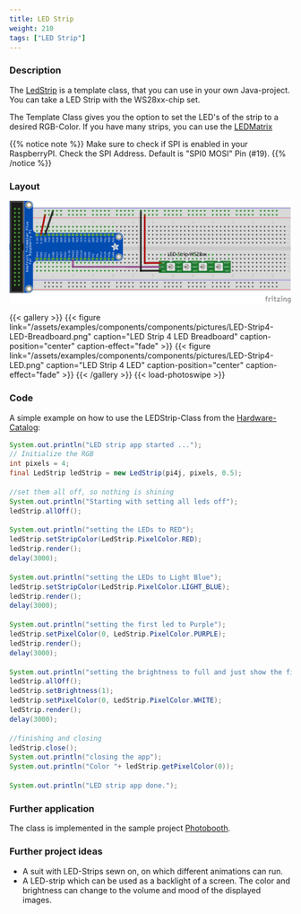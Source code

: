 ```yaml
---
title: LED Strip
weight: 210
tags: ["LED Strip"]
---
```


### Description

The [LedStrip](https://github.com/Pi4J/pi4j-example-components/tree/main/src/main/java/com/pi4j/catalog/components/LedStrip.java) is a template class, that you can use in your own Java-project.
You can take a LED Strip with the WS28xx-chip set.

The Template Class gives you the option to set the LED's of the strip to a desired RGB-Color.
If you have many strips, you can use the [LEDMatrix](https://pi4j.com/examples/components/ledmatrix/)

{{% notice note %}}
Make sure to check if SPI is enabled in your RaspberryPI.
Check the SPI Address. Default is "SPI0 MOSI" Pin (#19).
{{% /notice %}}

### Layout

![LEDStrip Layout](/assets/examples/components/components/Layout-LEDStrip.png)

{{< gallery >}}
{{< figure link="/assets/examples/components/components/pictures/LED-Strip4-LED-Breadboard.png" caption="LED Strip 4 LED Breadboard" caption-position="center" caption-effect="fade" >}}
{{< figure link="/assets/examples/components/components/pictures/LED-Strip4-LED.png" caption="LED Strip 4 LED" caption-position="center" caption-effect="fade" >}}
{{< /gallery >}}
{{< load-photoswipe >}}

### Code

A simple example on how to use the LEDStrip-Class from the [Hardware-Catalog](https://github.com/Pi4J/pi4j-example-components):

```java
System.out.println("LED strip app started ...");
// Initialize the RGB
int pixels = 4;
final LedStrip ledStrip = new LedStrip(pi4j, pixels, 0.5);

//set them all off, so nothing is shining
System.out.println("Starting with setting all leds off");
ledStrip.allOff();

System.out.println("setting the LEDs to RED");
ledStrip.setStripColor(LedStrip.PixelColor.RED);
ledStrip.render();
delay(3000);

System.out.println("setting the LEDs to Light Blue");
ledStrip.setStripColor(LedStrip.PixelColor.LIGHT_BLUE);
ledStrip.render();
delay(3000);

System.out.println("setting the first led to Purple");
ledStrip.setPixelColor(0, LedStrip.PixelColor.PURPLE);
ledStrip.render();
delay(3000);

System.out.println("setting the brightness to full and just show the first led as White");
ledStrip.allOff();
ledStrip.setBrightness(1);
ledStrip.setPixelColor(0, LedStrip.PixelColor.WHITE);
ledStrip.render();
delay(3000);

//finishing and closing
ledStrip.close();
System.out.println("closing the app");
System.out.println("Color "+ ledStrip.getPixelColor(0));

System.out.println("LED strip app done.");
```

### Further application

The class is implemented in the sample project [Photobooth](https://github.com/DieterHolz/PhotoBooth).

### Further project ideas

- A suit with LED-Strips sewn on, on which different animations can run.
- A LED-strip which can be used as a backlight of a screen. The color and brightness can change to the volume and mood of the displayed images.

